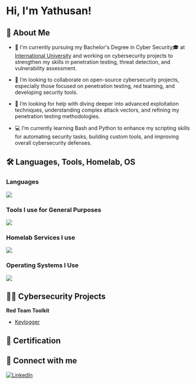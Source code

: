 # Hi, I'm Yathusan! <br/>  <!--<a href="https://www.linkedin.com/in/joshmadakor/">Cybersecurity Professional</a> You can make such links to important Websites-->

## 💫 About Me  ##
  - 🔭 I'm currently pursuing my Bachelor's Degree in Cyber Security🎓 at [International University][IU] and working on cybersecurity projects to strengthen my skills in penetration testing, threat detection, and vulnerability assessment.
    
  - 👯 I’m looking to collaborate on open-source cybersecurity projects, especially those focused on penetration testing, red teaming, and developing security tools.
    
  - 📌 I’m looking for help with diving deeper into advanced exploitation techniques, understanding complex attack vectors, and refining my penetration testing methodologies.
    
  - 💻 I’m currently learning Bash and Python to enhance my scripting skills for automating security tasks, building custom tools, and improving overall cybersecurity defenses.

## 🛠 Languages, Tools, Homelab, OS
### Languages
<img src="https://skillicons.dev/icons?i=py,java,cs,html,css" />

### Tools I use for General Purposes
<img src="https://skillicons.dev/icons?i=git,github,bash,powershell,sublime,godot,unity,eclipse,visualstudio,vscode" />

### Homelab Services I use
<img src="https://skillicons.dev/icons?i=cloudflare,docker,grafana"/>

### Operating Systems I Use
<img src="https://skillicons.dev/icons?i=windows,linux,debian,kali,ubuntu" />


## 👨‍💻 Cybersecurity Projects 

<!--- <b>Data Structures and Algorithms Practice (AlgoExpert)</b>
  - [Praciting DS & Algos in Python](https://github.com/joshmadakor1/Algorithms-Practice) Like that you can add Projects-->
  
<b> Red Team Toolkit </b>
- [Keylogger](https:github.com)


## 📄 Certification 

## 🤳 Connect with me

[![LinkedIn](https://skillicons.dev/icons?i=linkedin)][LinkedIn]


<!-- Links to Social Media -->

[LinkedIn]: https://www.linkedin.com/in/yathusan-anpalagan-805957353/
[IU]: https://www.iu-fernstudium.de/
